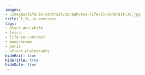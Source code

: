 ```yaml
---
images:
- /images/life-in-contrast/zonephotos-life-in-contrast-36.jpg
title: life-in-contrast
tags:
- black-and-white
- leica
- life-in-contrast
- monochrome
- paris
- street-photography
hideExif: true
hideTitle: true
hideDate: true
---
```

